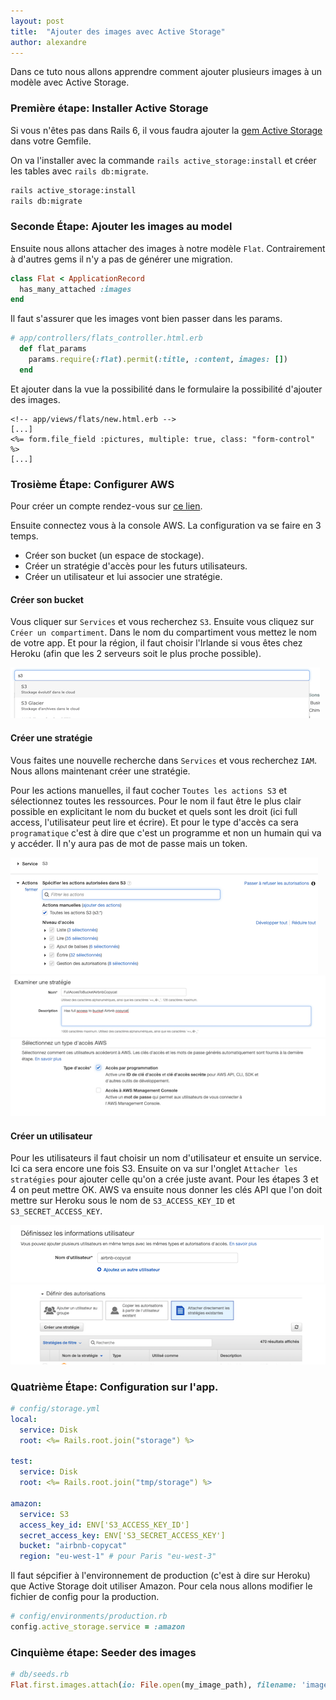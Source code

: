 ```yaml
---
layout: post
title:  "Ajouter des images avec Active Storage"
author: alexandre
---
```


Dans ce tuto nous allons apprendre comment ajouter plusieurs images à un modèle avec Active Storage.

### Première étape: Installer Active Storage

Si vous n'êtes pas dans Rails 6, il vous faudra ajouter la [gem Active Storage](https://github.com/rails/activestorage/tree/archive) dans votre Gemfile.

On va l'installer avec la commande `rails active_storage:install` et créer les tables avec `rails db:migrate`.

```sh
rails active_storage:install
rails db:migrate
```

### Seconde Étape: Ajouter les images au model

Ensuite nous allons attacher des images à notre modèle `Flat`. Contrairement à d'autres gems il n'y a pas de générer une migration.

```ruby
class Flat < ApplicationRecord
  has_many_attached :images
end
```
Il faut s'assurer que les images vont bien passer dans les params.

```ruby
# app/controllers/flats_controller.html.erb
  def flat_params
    params.require(:flat).permit(:title, :content, images: [])
  end
```

Et ajouter dans la vue la possibilité dans le formulaire la possibilité d'ajouter des images.

```erb
<!-- app/views/flats/new.html.erb -->
[...]
<%= form.file_field :pictures, multiple: true, class: "form-control" %>
[...]
```

### Trosième Étape: Configurer AWS

Pour créer un compte rendez-vous sur [ce lien](https://aws.amazon.com/).

Ensuite connectez vous à la console AWS. La configuration va se faire en 3 temps.

* Créer son bucket (un espace de stockage).
* Créer un stratégie d'accès pour les futurs utilisateurs.
* Créer un utilisateur et lui associer une stratégie.


#### Créer son bucket

Vous cliquer sur `Services` et vous recherchez `S3`. Ensuite vous cliquez sur `Créer un compartiment`. Dans le nom du compartiment vous mettez le nom de votre app. Et pour la région, il faut choisir l'Irlande si vous êtes chez Heroku (afin que les 2 serveurs soit le plus proche possible).

![](/images/posts/active-storage/02.png)

#### Créer une stratégie

Vous faites une nouvelle recherche dans `Services` et vous recherchez `IAM`. Nous allons maintenant créer une stratégie.

Pour les actions manuelles, il faut cocher `Toutes les actions S3` et sélectionnez toutes les ressources. Pour le nom il faut être le plus clair possible en explicitant le nom du bucket et quels sont les droit (ici full access, l'utilisateur peut lire et écrire). Et pour le type d'accès ca sera `programatique` c'est à dire que c'est un programme et non un humain qui va y accéder. Il n'y aura pas de mot de passe mais un token.

![](/images/posts/active-storage/10.png)
![](/images/posts/active-storage/12.png)
![](/images/posts/active-storage/13.png)

#### Créer un utilisateur

Pour les utilisateurs il faut choisir un nom d'utilisateur et ensuite un service. Ici ca sera encore une fois S3. Ensuite on va sur l'onglet `Attacher les stratégies` pour ajouter celle qu'on a crée juste avant. Pour les étapes 3 et 4 on peut mettre OK. AWS va ensuite nous donner les clés API que l'on doit mettre sur Heroku sous le nom de `S3_ACCESS_KEY_ID` et `S3_SECRET_ACCESS_KEY`.

![](/images/posts/active-storage/14.png)
![](/images/posts/active-storage/15.png)

### Quatrième Étape: Configuration sur l'app.

```yaml
# config/storage.yml
local:
  service: Disk
  root: <%= Rails.root.join("storage") %>

test:
  service: Disk
  root: <%= Rails.root.join("tmp/storage") %>

amazon:
  service: S3
  access_key_id: ENV['S3_ACCESS_KEY_ID']
  secret_access_key: ENV['S3_SECRET_ACCESS_KEY']
  bucket: "airbnb-copycat"
  region: "eu-west-1" # pour Paris "eu-west-3"
```

Il faut sépcifier à l'environnement de production (c'est à dire sur Heroku) que Active Storage doit utiliser Amazon. Pour cela nous allons modifier le fichier de config pour la production.

```ruby
# config/environments/production.rb
config.active_storage.service = :amazon
```

### Cinquième étape: Seeder des images

```ruby
# db/seeds.rb
Flat.first.images.attach(io: File.open(my_image_path), filename: 'image_name.png', content_type: 'image/png')
```
